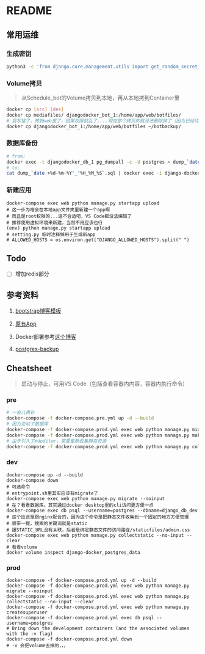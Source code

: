 # README

## 常用运维

### 生成密钥

```bash
python3 -c 'from django.core.management.utils import get_random_secret_key; print(get_random_secret_key())'
```

### Volume拷贝

> 从Schedule_bot的Volume拷贝到本地，再从本地拷到Container里

```bash
docker cp [src] [des]
docker cp mediafiles/ djangodocker_bot_1:/home/app/web/botfiles/
# 我写错了，拷到web里了，结果权限就乱了....现在那个拷贝的就没法删除掉了（因为已经切换到appuser用户了）
docker cp djangodocker_bot_1:/home/app/web/botfiles ~/botbackup/
```

### 数据库备份

```bash
# from: 
docker exec -t djangodocker_db_1 pg_dumpall -c -U postgres > dump_`date +%d-%m-%Y"_"%H_%M_%S`.sql
# to: 
cat dump_`date +%d-%m-%Y"_"%H_%M_%S`.sql | docker exec -i django-docker_db_1 psql -U postgres < 
```

### 新建应用

```shell
docker-compose exec web python manage.py startapp upload
# 这一步为啥会在本地app文件夹里新建一个app啊
# 而且是root权限的...这不合适吧，VS Code都没法编辑了
# 推荐使用虚拟环境来新建，当然不用应该也行
(env) python manage.py startapp upload
# setting.py 临时注释掉用于生成新app
# ALLOWED_HOSTS = os.environ.get("DJANGO_ALLOWED_HOSTS").split(" ")
```

## Todo

- [ ] 增加redis部分

## 参考资料

1. [bootstrap博客模板](https://djangocentral.com/building-a-blog-application-with-django/)

2. [原有App](https://github.com/FrankScarlet/Django_Apps)

3. Docker部署参考[这个博客](https://testdriven.io/blog/dockerizing-django-with-postgres-gunicorn-and-nginx/)

4. [postgres-backup](https://stackoverflow.com/questions/24718706/backup-restore-a-dockerized-postgresql-database)

## Cheatsheet

> 启动与停止，可用VS Code（包括查看容器内内容，容器内执行命令）

### pre

```bash
# 一会儿再补
docker-compose -f docker-compose.pre.yml up -d --build
# 因为变动了数据库
docker-compose -f docker-compose.prod.yml exec web python manage.py migrate --noinput
docker-compose -f docker-compose.prod.yml exec web python manage.py makemigrations
# 由于引入了mdeditor，需要重新收集静态资源
docker-compose -f docker-compose.prod.yml exec web python manage.py collectstatic --no-input --clear
```


### dev

```shell
docker-compose up -d --build
docker-compose down
# 可选命令
# entrypoint.sh里其实应该有migrate了
docker-compose exec web python manage.py migrate --noinput 
# 在？看看数据库。其实通过docker desktop里的cli访问更方便一点
docker-compose exec db psql --username=postgres --dbname=django_db_dev 
# 这个应该是跟nginx配合的，因为这个命令是把静态文件收集到一个固定的地方方便管理
# 顺带一提，搜索的关键词就是static
# 跟STATIC_URL没有关联，后者是绑定静态文件的访问路径/staticfiles/admin.css
docker-compose exec web python manage.py collectstatic --no-input --clear
# 看看volume
docker volume inspect django-docker_postgres_data
```

### prod

```shell
docker-compose -f docker-compose.prod.yml up -d --build
docker-compose -f docker-compose.prod.yml exec web python manage.py migrate --noinput
docker-compose -f docker-compose.prod.yml exec web python manage.py collectstatic --no-input --clear
docker-compose -f docker-compose.prod.yml exec web python manage.py createsuperuser
docker-compose -f docker-compose.prod.yml exec db psql --username=postgres
# Bring down the development containers (and the associated volumes with the -v flag)
docker-compose -f docker-compose.prod.yml down
# -v 会把volume去掉的，，，
```